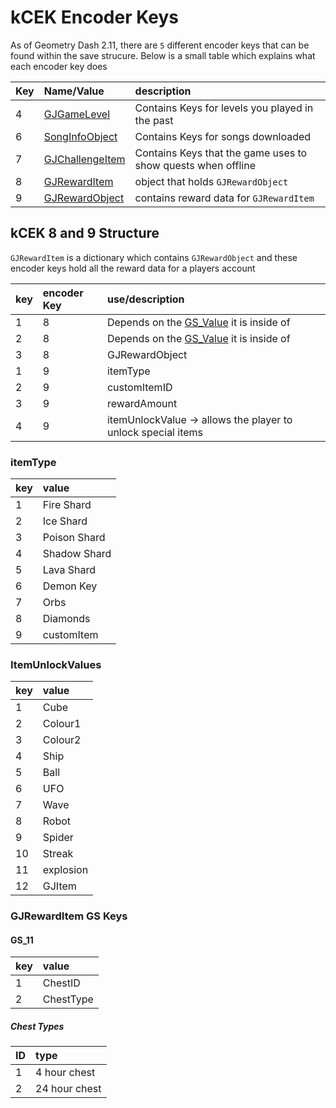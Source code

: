 # kCEK Encoder Keys

As of Geometry Dash 2.11, there are `5` different encoder keys that can be found within the save strucure. Below is a small table which explains what each encoder key does

| Key | Name/Value                     | description |
| :-- | :----------------------------- | :-----------|
| 4   | [GJGameLevel](resources/client/level.md) | Contains Keys for levels you played in the past |
| 6   | [SongInfoObject](resources/server/song) | Contains Keys for songs downloaded |
| 7   | [GJChallengeItem](resources/client/gamesave/quests.md) | Contains Keys that the game uses to show quests when offline |
| 8   | [GJRewardItem](/resources/client/gamesave/kCEK?id=kcek-8-and-9-structure) | object that holds `GJRewardObject` |
| 9   | [GJRewardObject](/resources/client/gamesave/kCEK?id=kcek-8-and-9-structure) | contains reward data for `GJRewardItem` |

## kCEK 8 and 9 Structure

`GJRewardItem` is a dictionary which contains `GJRewardObject` and these encoder keys hold all the reward data for a players account

| key | encoder Key | use/description |
|:----|:------------|:------------|
| 1 | 8 | Depends on the [GS_Value](/resources/client/gamesave/GS_Value) it is inside of | <!--ToDo-->
| 2 | 8 | Depends on the [GS_Value](/resources/client/gamesave/GS_Value) it is inside of |
| 3 | 8 | GJRewardObject |
| 1 | 9 | itemType |
| 2 | 9 | customItemID |
| 3 | 9 | rewardAmount |
| 4 | 9 | itemUnlockValue -> allows the player to unlock special items <!--TODO -> invesitgate GameStatsManager::createSpecialChestItems()--> |

### itemType

| key | value |
|:----|:------|
| 1 | Fire Shard |
| 2 | Ice Shard |
| 3 | Poison Shard |
| 4 | Shadow Shard |
| 5 | Lava Shard |
| 6 | Demon Key |
| 7 | Orbs |
| 8 | Diamonds |
| 9 | customItem |

### ItemUnlockValues

| key | value |
|:----|:------|
| 1 | Cube |
| 2 | Colour1 |
| 3 | Colour2 |
| 4 | Ship |
| 5 | Ball |
| 6 | UFO |
| 7 | Wave |
| 8 | Robot |
| 9 | Spider |
| 10 | Streak |
| 11 | explosion |
| 12 | GJItem |

### GJRewardItem GS Keys

#### GS_11

| key | value |
|:----|:------------|
| 1 | ChestID | 
| 2 | ChestType | 

##### Chest Types

| ID | type |
|:---|:-----|
| 1 | 4 hour chest |
| 2 | 24 hour chest |